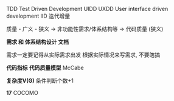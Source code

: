 
TDD Test Driven Development
UIDD UXDD User interface driven development
IID 迭代增量

质量 - 广义 - 狭义
-> 非功能性需求/体系结构等
-> 代码质量 (狭义)

__需求 和 体系结构设计 文档__

需求一定要记得从实际需求出发
根据实际情况来写需求, 不要瞎搞

__代码指标__
__代码质量模型__
McCabe

__复杂度V(G)__
条件判断个数+1


__17__
    COCOMO
